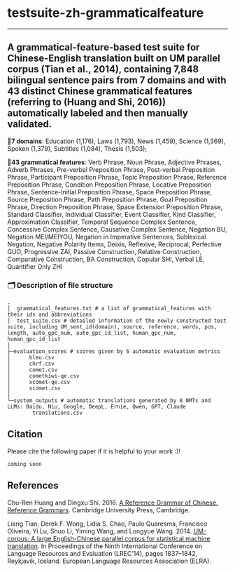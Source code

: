 # testsuite-zh-grammaticalfeature
<!-- Copyright [19 Mar 2024] [florethsong]  

 Licensed under the Apache License, Version 2.0 (the "License");
 you may not use this file except in compliance with the License.
 You may obtain a copy of the License at

    http://www.apache.org/licenses/LICENSE-2.0

 Unless required by applicable law or agreed to in writing, software
 distributed under the License is distributed on an "AS IS" BASIS,
 WITHOUT WARRANTIES OR CONDITIONS OF ANY KIND, either express or implied.
 See the License for the specific language governing permissions and
 limitations under the License.-->
---
A grammatical-feature-based test suite for Chinese-English translation built on UM parallel corpus (Tian et al., 2014), containing 7,848 bilingual sentence pairs from 7 domains and with 43 distinct Chinese grammatical features (referring to (Huang and Shi, 2016)) automatically labeled and then manually validated.
---

:pushpin:**7 domains**: Education (1,176), Laws (1,793), News (1,459), Science (1,369), Spoken (1,379), Subtitles (1,084), Thesis (1,503);

:pushpin:**43 grammatical features**: Verb Phrase, Noun Phrase, Adjective Phrases, Adverb Phrases, Pre-verbal  Preposition Phrase, Post-verbal Preposition Phrase, Participant Preposition Phrase, Topic Preposition Phrase, Reference Preposition Phrase, Condition Preposition Phrase, Locative Preposition Phrase, Sentence-Initial Preposition Phrase, Space Preposition Phrase, Source Preposition Phrase, Path Preposition Phrase, Goal Preposition Phrase, Direction Preposition Phrase, Space Extension Preposition Phrase, Standard Classifier, Individual Classifier, Event Classifier, Kind Classifier, Approximation Classifier, Temporal Sequence Complex Sentence, Concessive Complex Sentence, Causative Complex Sentence, Negation BU, Negation MEI/MEIYOU, Negation in Imperative Sentences, Sublexical Negation, Negative Polarity Items, Deixis, Reflexive, Reciprocal, Perfective GUO, Progressive ZAI, Passive Construction, Relative Construction, Comparative Construction, BA Construction, Copular SHI, Verbal LE, Quantifier Only ZHI

### :card_index_dividers: Description of file structure

```
.
│  grammatical_features.txt # a list of grammatical_features with their ids and abbreviations
│  test_suite.csv # detailed information of the newly constructed test suite, including UM_sent_id(domain),	source, reference, words, pos, length, auto_gpc_num, auto_gpc_id_list, human_gpc_num, human_gpc_id_list
│  
├─evaluation_scores # scores given by 6 automatic evaluation metrics
│      bleu.csv
│      chrf.csv
│      comet.csv
│      cometkiwi-qe.csv
│      xcomet-qe.csv
│      xcomet.csv
│      
└─system_outputs # automatic translations generated by 8 NMTs and LLMs: Baidu, Niu, Google, DeepL, Ernie, Qwen, GPT, Claude
        translations.csv
```

## Citation
Please cite the following paper if it is helpful to your work :)!
```
coming soon
```

## References
Chu-Ren Huang and Dingxu Shi. 2016. [A Reference Grammar of Chinese. Reference Grammars](https://www.researchgate.net/publication/301341574_A_Reference_Grammar_of_Chinese). Cambridge University Press, Cambridge.

Liang Tian, Derek F. Wong, Lidia S. Chao, Paulo Quaresma, Francisco Oliveira, Yi Lu, Shuo Li, Yiming Wang, and Longyue Wang. 2014. [UM-corpus: A large English-Chinese parallel corpus for statistical machine translation](http://www.lrec-conf.org/proceedings/lrec2014/pdf/774_Paper.pdf). In Proceedings of the Ninth International Conference on Language Resources and Evaluation (LREC’14), pages 1837–1842, Reykjavik, Iceland. European Language Resources Association (ELRA).
